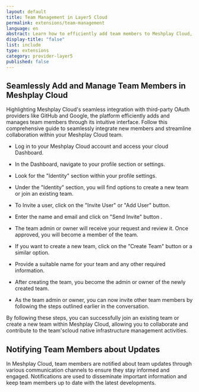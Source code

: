 ```yaml
---
layout: default
title: Team Management in Layer5 Cloud
permalink: extensions/team-management
language: en
abstract: Learn how to efficiently add team members to Meshplay Cloud, assign roles and permissions, and facilitate collaboration within the platform.
display-title: "false"
list: include
type: extensions
category: provider-layer5
published: false
---
```


## Seamlessly Add and Manage Team Members in Meshplay Cloud


Highlighting Meshplay Cloud's seamless integration with third-party OAuth providers like GitHub and Google, the platform efficiently adds and manages team members through its intuitive interface. Follow this comprehensive guide to seamlessly integrate new members and streamline collaboration within your Meshplay Cloud team.

* Log in to your Meshplay Cloud account and access your cloud Dashboard.

* In the Dashboard, navigate to your profile section or settings.

* Look for the "Identity" section within your profile settings.

* Under the "Identity" section, you will find options to create a new team or join an existing team.

* To Invite a user, click on the "Invite User" or "Add User" button.

* Enter the name and email and click on "Send Invite" button .

* The team admin or owner will receive your request and review it. Once approved, you will become a member of the team.

* If you want to create a new team, click on the "Create Team" button or a similar option.

* Provide a suitable name for your team and any other required information.

* After creating the team, you become the admin or owner of the newly created team.

* As the team admin or owner, you can now invite other team members by following the steps outlined earlier in the conversation.

By following these steps, you can successfully join an existing team or create a new team within Meshplay Cloud, allowing you to collaborate and contribute to the team'scloud native infrastructure management activities.

## Notifying Team Members about Updates

In Meshplay Cloud, team members are notified about team updates through various communication channels to ensure they stay informed and engaged. Notifications are used to disseminate important information and keep team members up to date with the latest developments.

